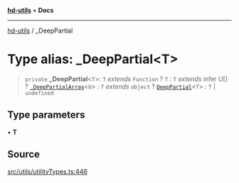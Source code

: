 [**hd-utils**](../README.md) • **Docs**

***

[hd-utils](../globals.md) / \_DeepPartial

# Type alias: \_DeepPartial\<T\>

> `private` **\_DeepPartial**\<`T`\>: `T` *extends* `Function` ? `T` : `T` *extends* infer U[] ? [`_DeepPartialArray`](../interfaces/DeepPartialArray.md)\<`U`\> : `T` *extends* `object` ? [`DeepPartial`](DeepPartial.md)\<`T`\> : `T` \| `undefined`

## Type parameters

• **T**

## Source

[src/utils/utilityTypes.ts:446](https://github.com/AhmadHddad/h-utils/blob/b1dfa95e218c9605f39fc234662ef50e62fadcb8/src/utils/utilityTypes.ts#L446)
